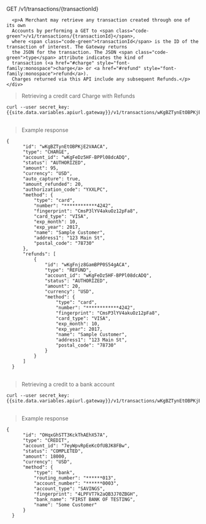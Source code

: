 <div class="method-area">
  <div class="method-copy">
    <div class="method-copy-padding">
      <p><span class="api-operation">GET</span> <span class="code-green">/v1/transactions/{transactionId}</span></p>

      <p>A Merchant may retrieve any transaction created through one of its own
      Accounts by performing a GET to <span class="code-green">/v1/transactions/{transactionId}</span>,
      where <span class="code-green">transactionId</span> is the ID of the transaction of interest. The Gateway returns
      the JSON for the transaction. The JSON <span class="code-green">type</span> attribute indicates the kind of
      transaction (<a href="#charge" style="font-family:monospace">charge</a> or <a href="#refund" style="font-family:monospace">refund</a>).
      Charges returned via this API include any subsequent Refunds.</p>
    </div>
  </div>

  <blockquote>Retrieving a credit card Charge with Refunds</blockquote>

  <pre><code>curl --user secret_key: {{site.data.variables.apiurl.gateway}}/v1/transactions/wKgBZTynEtOBPKjE2VAACA</code>
  </pre>

  <blockquote>Example response</blockquote>
  <pre><code>{
      "id": "wKgBZTynEtOBPKjE2VAACA",
      "type": "CHARGE",
      "account_id": "wKgFeDz5HF-BPPl08dcADQ",
      "status": "AUTHORIZED",
      "amount": 95,
      "currency": "USD",
      "auto_capture": true,
      "amount_refunded": 20,
      "authorization_code": "YXXLPC",
      "method": {
          "type": "card",
          "number": "************4242",
          "fingerprint": "CmsP3lYV4akuOz12pFa8",
          "card_type": "VISA",
          "exp_month": 10,
          "exp_year": 2017,
          "name": "Sample Customer",
          "address1": "123 Main St",
          "postal_code": "78730"
      },
      "refunds": [
          {
              "id": "wKgFnjz8GamBPP0S54gACA",
              "type": "REFUND",
              "account_id": "wKgFeDz5HF-BPPl08dcADQ",
              "status": "AUTHORIZED",
              "amount": 20,
              "currency": "USD",
              "method": {
                  "type": "card",
                  "number": "************4242",
                  "fingerprint": "CmsP3lYV4akuOz12pFa8",
                  "card_type": "VISA",
                  "exp_month": 10,
                  "exp_year": 2017,
                  "name": "Sample Customer",
                  "address1": "123 Main St",
                  "postal_code": "78730"
              }
          }
      ]
  }</code>
  </pre>

  <blockquote>Retrieving a credit to a bank account</blockquote>

  <pre><code>curl --user secret_key: {{site.data.variables.apiurl.gateway}}/v1/transactions/wKgBZTynEtOBPKjE2VAACA</code>
  </pre>

  <blockquote>Example response</blockquote>
  <pre><code>{
      "id": "OHqxGhSTT3KckThAEhX57A",
      "type": "CREDIT",
      "account_id": "7eyWpvRpEeKcOfUBJK8FBw",
      "status": "COMPLETED",
      "amount": 18000,
      "currency": "USD",
      "method": {
          "type": "bank",
          "routing_number": "******013",
          "account_number": "******0003",
          "account_type": "SAVINGS",
          "fingerprint": "4LPFVT7k2aQB3J70ZBGH",
          "bank_name": "FIRST BANK OF TESTING",
          "name": "Some Customer"
      }
  }</code>
  </pre>
</div>
